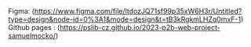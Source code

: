 Figma: (https://www.figma.com/file/ltdozJQ71sf99p35xW6H3r/Untitled?type=design&node-id=0%3A1&mode=design&t=tB3kRgkmLHZq0mxF-1)
Github pages : (https://pslib-cz.github.io/2023-p2b-web-project-samuelmocko/)


